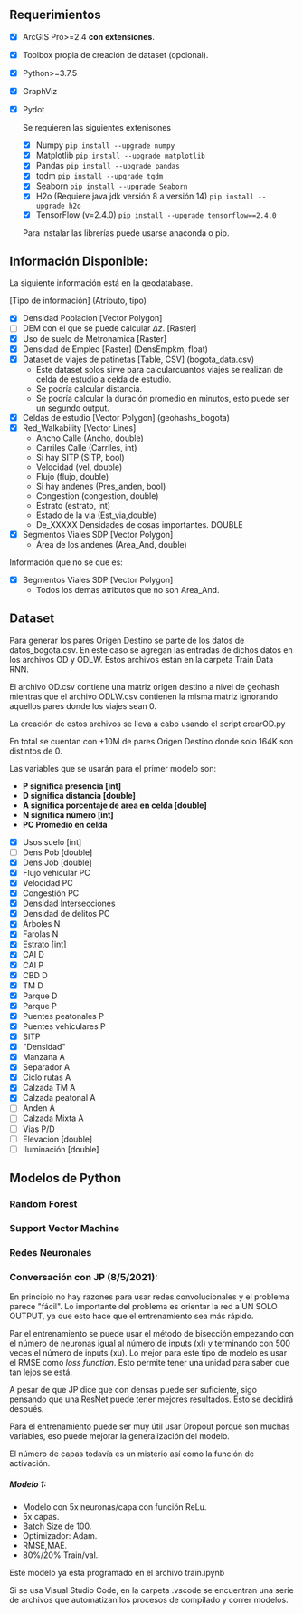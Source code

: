 <!-- LTeX: language=es -->

## **Requerimientos**

-   [x] ArcGIS Pro>=2.4 **con extensiones**.
-   [x] Toolbox propia de creación de dataset (opcional).
-   [x] Python>=3.7.5
-   [x] GraphViz
-   [x] Pydot

    Se requieren las siguientes extenisones

    -   [x] Numpy `pip install --upgrade numpy`
    -   [x] Matplotlib `pip install --upgrade matplotlib`
    -   [x] Pandas `pip install --upgrade pandas`
    -   [x] tqdm `pip install --upgrade tqdm`
    -   [x] Seaborn `pip install --upgrade Seaborn`
    -   [x] H2o (Requiere java jdk versión 8 a versión 14) `pip install --upgrade h2o`
    -   [x] TensorFlow (v=2.4.0) `pip install --upgrade tensorflow==2.4.0`

    Para instalar las librerías puede usarse anaconda o pip.

## **Información Disponible:**

La siguiente información está en la geodatabase.

[Tipo de información] (Atributo, tipo)

-   [x] Densidad Poblacion [Vector Polygon]
-   [ ] DEM con el que se puede calcular $\Delta z$. [Raster]
-   [x] Uso de suelo de Metronamica [Raster]
-   [x] Densidad de Empleo [Raster] (DensEmpkm, float)
-   [x] Dataset de viajes de patinetas [Table, CSV] (bogota_data.csv)
    -   Este dataset solos sirve para calcularcuantos viajes se realizan de celda de estudio a celda de estudio.
    -   Se podría calcular distancia.
    -   Se podría calcular la duración promedio en minutos, esto puede ser un segundo output.
-   [x] Celdas de estudio [Vector Polygon] (geohashs_bogota)
-   [x] Red_Walkability [Vector Lines]
    -   Ancho Calle (Ancho, double)
    -   Carriles Calle (Carriles, int)
    -   Si hay SITP (SITP, bool)
    -   Velocidad (vel, double)
    -   Flujo (flujo, double)
    -   Si hay andenes (Pres_anden, bool)
    -   Congestion (congestion, double)
    -   Estrato (estrato, int)
    -   Estado de la via (Est_via,double)
    -   De_XXXXX Densidades de cosas importantes. DOUBLE
-   [x] Segmentos Viales SDP [Vector Polygon]
    -   Área de los andenes (Area_And, double)

Información que no se que es:

-   [x] Segmentos Viales SDP [Vector Polygon]
    -   Todos los demas atributos que no son Area_And.

## **Dataset**

Para generar los pares Origen Destino se parte de los datos de datos_bogota.csv. En este caso se agregan las entradas de dichos datos en los archivos OD y ODLW. Estos archivos están en la carpeta Train Data RNN.

El archivo OD.csv contiene una matriz origen destino a nivel de geohash mientras que el archivo ODLW.csv contienen la misma matriz ignorando aquellos pares donde los viajes sean 0.

La creación de estos archivos se lleva a cabo usando el script crearOD.py

En total se cuentan con +10M de pares Origen Destino donde solo 164K son distintos de 0.

Las variables que se usarán para el primer modelo son:

-   **P significa presencia [int]**
-   **D significa distancia [double]**
-   **A significa porcentaje de area en celda [double]**
-   **N significa número [int]**
-   **PC Promedio en celda**

-   [x] Usos suelo [int]
-   [ ] Dens Pob [double]
-   [x] Dens Job [double]
-   [x] Flujo vehicular PC
-   [x] Velocidad PC
-   [x] Congestión PC
-   [x] Densidad Intersecciones
-   [x] Densidad de delitos PC
-   [x] Árboles N
-   [x] Farolas N
-   [x] Estrato [int]
-   [x] CAI D
-   [x] CAI P
-   [x] CBD D
-   [x] TM D
-   [x] Parque D
-   [x] Parque P
-   [x] Puentes peatonales P
-   [x] Puentes vehiculares P
-   [x] SITP
-   [x] "Densidad"
-   [x] Manzana A
-   [x] Separador A
-   [x] Ciclo rutas A
-   [x] Calzada TM A
-   [x] Calzada peatonal A
-   [ ] Anden A
-   [ ] Calzada Mixta A
-   [ ] Vias P/D
-   [ ] Elevación [double]
-   [ ] Iluminación [double]

<!-- ## <a name="tabla1"></a>Creación de dataset desde ArcGIS

-   Usando el Toolbox crear un archivo csv con la siguiente estructura

    | ID  | SES   | Alimentador | CBD     | Colegios | Estaciones | Parques | Vias    | Salud   |
    | --- | ----- | ----------- | ------- | -------- | ---------- | ------- | ------- | ------- |
    | 1   | MEDIO | 4386.82     | 24977.3 | 2509.01  | 7367.53    | 5804.45 | 1180.76 | 2546.35 |

    El nombre de cada una de las columnas debe coincidir con el mostrado en la tabla anterior para que el modelo funcione.

    EL ID debe ser un identificador numérico entero.

    El SES puede estar entre estos valores ['BAJO','MEDIO','ALTO']

    Las otras columnas son valores con presicion double.

    Las columnas numéricas corresponden a la DISTANCIA EUCLIDEANA PROMEDIO MAS CERCANA desde cada zona de interés (cada celda del raster de metronamica) hasta las capas de interés (Colegios, vias, Estaciones, etc.)

    Con la herramienta de ArcGIS Pro este proceso se realizará de manera automática. Para toda bogotá se requieren por lo menos 2GB de almacenamiento libre en el disco principal, ya que ArcGIS generará archivos temporales de este tamaño.

    Si se usa ArcMap, este procedimiento puede realizarse manualmente. Consume tiempo pero es posible, para ello se siguen los siguientes pasos:

    1. Crear un `fishnet` (Herramienta **Create Fishnet**) con _snap_ al raster de metronamica
    2. Realizar un **Zonal Statistics as Table** del `fishnet` con el raster de metronamica.
    3. Hacer **Join** de la tabla generada con el zonal statistics as table con el `fishnet`. Conserve el **promedio** solamente.
    4. Renombre la columna del join anterior como SES_temp. Puede borrar el resto de columnas.
    5. Realize un **Select** sobre el `fishnet` donde seleccione solamente los que tengan un SES_temp = [1,2,3].
    6. Sobre la `capa resultado del select`
        1. Cree una columna de tipo _string_ y llámela **SES**.
        2. Mediante un **Field Calculator** asigne a la columna los valores "BAJO","MEDIO","ALTO" segun corresponda
        3. Elimine la columna SES_TEMP
    7. Renombre la `capa resultado del select` como `capa base`.
    8. <a name="paso8"></a>Elija una de las capas vector expuestas anteriormente [`Alimentador`, `CBD`, `Colegios`, `Estaciones`, `Parques`, `Vias`, `Salud`].
    9. Cree un **Euclidean Distance** de la `capa que escogió`, configure el _extent_ para que sea igual al _extent_ de la `capa base`. El tamaño de celda se debe tomar << al tamaño de celda del `raster de metronamica`, en general se recomiendan valores entre 5 y 10 metros.
    10. Realize un **Zonal Statistics as Table** del `raster resultado del Euclidean Distance` y la `capa Base`. Conserve solamente el **promedio**.
    11. Realiza un **Join** entre la tabla resultado del Zonal Statistics as Table y la `capa base`. Conserve la columna promedio (las otras columnas no son necesarias) y renombre la columna con el nombre que corresponda según la capa que eligió. Recuerde que los nombres deben coincidir con los especificados en la [Tabla](#tabla1).
    12. Volver al [paso 8](#paso8) y realizar el mismo procedimiento con cada una de las capas.
    13. Exportar la tabla de la capa base csv. Abrirla con un editor (como Excel) y revisar que las columnas tengan los nombres correctos, que los separadores de columnas sean "`,`" y que los separadores decimales sean "`.`"
    14. El archivo csv sera entrada del modelo de Random Forest de Python. -->

## **Modelos de Python**

### **Random Forest**

### **Support Vector Machine**

### **Redes Neuronales**

### Conversación con JP (8/5/2021):

En principio no hay razones para usar redes convolucionales y el problema parece "fácil". Lo importante del problema es orientar la red a UN SOLO OUTPUT, ya que esto hace que el entrenamiento sea más rápido.

Par el entrenamiento se puede usar el método de bisección empezando con el número de neuronas igual al número de inputs (xl) y terminando con 500 veces el número de inputs (xu).
Lo mejor para este tipo de modelo es usar el RMSE como _loss function_. Esto permite tener una unidad para saber que tan lejos se está.

A pesar de que JP dice que con densas puede ser suficiente, sigo pensando que una ResNet puede tener mejores resultados. Esto se decidirá después.

Para el entrenamiento puede ser muy útil usar Dropout porque son muchas variables, eso puede mejorar la generalización del modelo.

El número de capas todavía es un misterio así como la función de activación.

##### Modelo 1:

-   Modelo con 5x neuronas/capa con función ReLu.
-   5x capas.
-   Batch Size de 100.
-   Optimizador: Adam.
-   RMSE,MAE.
-   80%/20% Train/val.

Este modelo ya esta programado en el archivo train.ipynb

Si se usa Visual Studio Code, en la carpeta .vscode se encuentran una serie de archivos que automatizan los procesos de compilado y correr modelos.

<!--
-   No se necesitan los archivos de entrenamiento
-   Para correr el modelo se puede correr el siguiente comando:

    ```console
    >python predecir.py -i "path_to_input_file.csv" -o "path_to_output_file.csv"
    ```

    Para que funcione el archivo `predecir.py` y los archivos `ModeloValor.zip`, `ModeloDensidad.zip` deben estar en la misma carpeta.

    Los resultados del modelo de Python pueden usarse en ArcGIS importandolos como tabla y posteriormente realizando un **Join**. El atributo en común será el `OBJECTID` o `OID` o `ID`. -->
